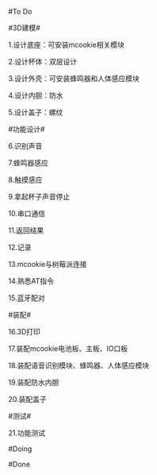 #To Do

#3D建模#

1.设计底座：可安装mcookie相关模块

2.设计杯体：双层设计

3.设计外壳：可安装蜂鸣器和人体感应模块

4.设计内胆：防水

5.设计盖子：螺纹

#功能设计#

6.识别声音

7.蜂鸣器感应

8.触摸感应

9.拿起杯子声音停止

10.串口通信

11.返回结果

12.记录

13.mcookie与树莓派连接

14.熟悉AT指令

15.蓝牙配对

#装配#

16.3D打印

17.装配mcookie电池板、主板、IO口板

18.装配语音识别模块、蜂鸣器、人体感应模块

19.装配防水内胆

20.装配盖子

#测试#

21.功能测试

#Doing


#Done

